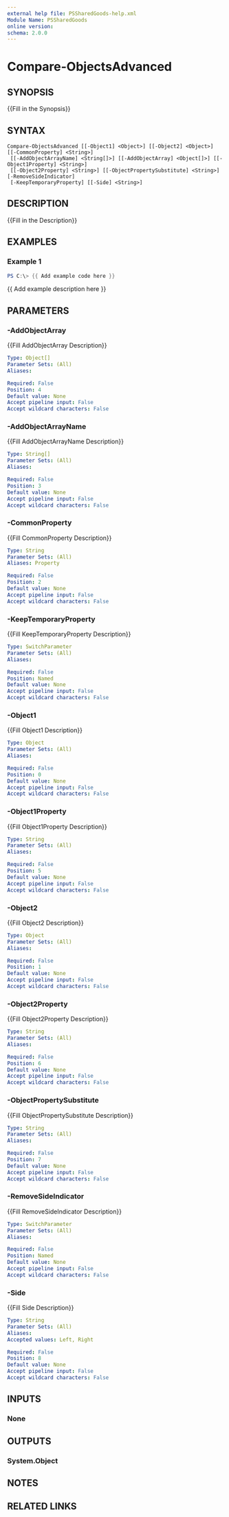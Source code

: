 ```yaml
---
external help file: PSSharedGoods-help.xml
Module Name: PSSharedGoods
online version:
schema: 2.0.0
---
```


# Compare-ObjectsAdvanced

## SYNOPSIS
{{Fill in the Synopsis}}

## SYNTAX

```
Compare-ObjectsAdvanced [[-Object1] <Object>] [[-Object2] <Object>] [[-CommonProperty] <String>]
 [[-AddObjectArrayName] <String[]>] [[-AddObjectArray] <Object[]>] [[-Object1Property] <String>]
 [[-Object2Property] <String>] [[-ObjectPropertySubstitute] <String>] [-RemoveSideIndicator]
 [-KeepTemporaryProperty] [[-Side] <String>]
```

## DESCRIPTION
{{Fill in the Description}}

## EXAMPLES

### Example 1
```powershell
PS C:\> {{ Add example code here }}
```

{{ Add example description here }}

## PARAMETERS

### -AddObjectArray
{{Fill AddObjectArray Description}}

```yaml
Type: Object[]
Parameter Sets: (All)
Aliases:

Required: False
Position: 4
Default value: None
Accept pipeline input: False
Accept wildcard characters: False
```

### -AddObjectArrayName
{{Fill AddObjectArrayName Description}}

```yaml
Type: String[]
Parameter Sets: (All)
Aliases:

Required: False
Position: 3
Default value: None
Accept pipeline input: False
Accept wildcard characters: False
```

### -CommonProperty
{{Fill CommonProperty Description}}

```yaml
Type: String
Parameter Sets: (All)
Aliases: Property

Required: False
Position: 2
Default value: None
Accept pipeline input: False
Accept wildcard characters: False
```

### -KeepTemporaryProperty
{{Fill KeepTemporaryProperty Description}}

```yaml
Type: SwitchParameter
Parameter Sets: (All)
Aliases:

Required: False
Position: Named
Default value: None
Accept pipeline input: False
Accept wildcard characters: False
```

### -Object1
{{Fill Object1 Description}}

```yaml
Type: Object
Parameter Sets: (All)
Aliases:

Required: False
Position: 0
Default value: None
Accept pipeline input: False
Accept wildcard characters: False
```

### -Object1Property
{{Fill Object1Property Description}}

```yaml
Type: String
Parameter Sets: (All)
Aliases:

Required: False
Position: 5
Default value: None
Accept pipeline input: False
Accept wildcard characters: False
```

### -Object2
{{Fill Object2 Description}}

```yaml
Type: Object
Parameter Sets: (All)
Aliases:

Required: False
Position: 1
Default value: None
Accept pipeline input: False
Accept wildcard characters: False
```

### -Object2Property
{{Fill Object2Property Description}}

```yaml
Type: String
Parameter Sets: (All)
Aliases:

Required: False
Position: 6
Default value: None
Accept pipeline input: False
Accept wildcard characters: False
```

### -ObjectPropertySubstitute
{{Fill ObjectPropertySubstitute Description}}

```yaml
Type: String
Parameter Sets: (All)
Aliases:

Required: False
Position: 7
Default value: None
Accept pipeline input: False
Accept wildcard characters: False
```

### -RemoveSideIndicator
{{Fill RemoveSideIndicator Description}}

```yaml
Type: SwitchParameter
Parameter Sets: (All)
Aliases:

Required: False
Position: Named
Default value: None
Accept pipeline input: False
Accept wildcard characters: False
```

### -Side
{{Fill Side Description}}

```yaml
Type: String
Parameter Sets: (All)
Aliases:
Accepted values: Left, Right

Required: False
Position: 8
Default value: None
Accept pipeline input: False
Accept wildcard characters: False
```

## INPUTS

### None

## OUTPUTS

### System.Object
## NOTES

## RELATED LINKS
